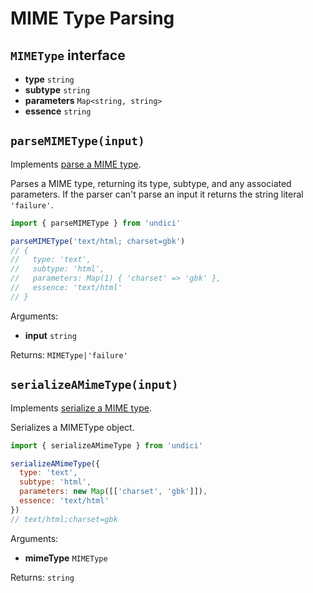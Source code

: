 # MIME Type Parsing

## `MIMEType` interface

* **type** `string`
* **subtype** `string`
* **parameters** `Map<string, string>`
* **essence** `string`

## `parseMIMEType(input)`

Implements [parse a MIME type](https://mimesniff.spec.whatwg.org/#parse-a-mime-type).

Parses a MIME type, returning its type, subtype, and any associated parameters. If the parser can't parse an input it returns the string literal `'failure'`.

```js
import { parseMIMEType } from 'undici'

parseMIMEType('text/html; charset=gbk')
// {
//   type: 'text',
//   subtype: 'html',
//   parameters: Map(1) { 'charset' => 'gbk' },
//   essence: 'text/html'
// }
```

Arguments:

* **input** `string`

Returns: `MIMEType|'failure'`

## `serializeAMimeType(input)`

Implements [serialize a MIME type](https://mimesniff.spec.whatwg.org/#serialize-a-mime-type).

Serializes a MIMEType object.

```js
import { serializeAMimeType } from 'undici'

serializeAMimeType({
  type: 'text',
  subtype: 'html',
  parameters: new Map([['charset', 'gbk']]),
  essence: 'text/html'
})
// text/html;charset=gbk

```

Arguments:

* **mimeType** `MIMEType`

Returns: `string`
